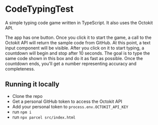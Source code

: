 # CodeTypingTest
A simple typing code game written in TypeScript. It also uses the Octokit API.

The app has one button. Once you click it to start the game, a call to the Octokit API will return the sample code from GitHub.
At this point, a text input component will be visible. After you click on it to start typing, a countdown will begin and stop after 10 seconds. The goal is to type the same code shown in this box and do it as fast as possible. Once the countdown ends, you'll get a number representing accuracy and completeness.

## Running it locally

- Clone the repo
- Get a personal GitHub token to access the Octokit API
- Add your personal token to `process.env.OCTOKIT_API_KEY` 
- run `npm i`
- run `npx parcel src/index.html`
